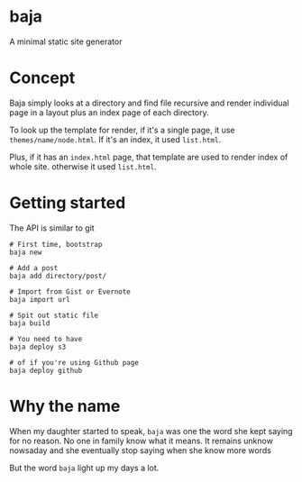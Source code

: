 # baja

A minimal static site generator

# Concept

Baja simply looks at a directory and find file recursive and render
individual page in a layout plus an index page of each directory.

To look up the template for render, if it's a single page, it use
`themes/name/node.html`. If it's an index, it used `list.html`.

Plus, if it has an `index.html` page, that template are used to render
index of whole site. otherwise it used `list.html`.


# Getting started

The API is similar to git

```
# First time, bootstrap
baja new

# Add a post
baja add directory/post/

# Import from Gist or Evernote
baja import url

# Spit out static file
baja build

# You need to have 
baja deploy s3

# of if you're using Github page
baja deploy github
```

# Why the name

When my daughter started to speak, `baja` was one the word she kept
saying for no reason. No one in family know what it means. It remains
unknow nowsaday and she eventually stop saying when she know more words

But the word `baja` light up my days a lot.


